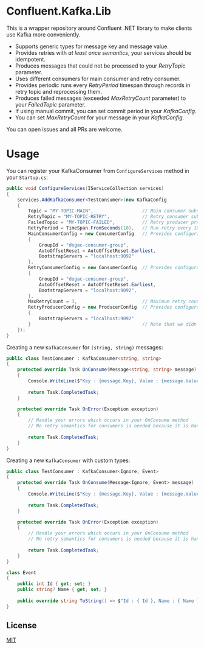 # Confluent.Kafka.Lib

This is a wrapper repository around Confluent .NET library to make clients use Kafka more conveniently.

* Supports generic types for message key and message value.
* Provides retries with *at least once semantics*, your services should be idempotent.
* Produces messages that could not be processed to your *RetryTopic* parameter.
* Uses different consumers for main consumer and retry consumer.
* Provides periodic runs every *RetryPeriod* timespan through records in retry topic and reprocessing them.
* Produces failed messages (exceeded *MaxRetryCount* parameter) to your *FailedTopic* parameter.
* If using manual commit, you can set commit period in your *KafkaConfig*.
* You can set *MaxRetryCount* for your message in your *KafkaConfig*.

You can open issues and all PRs are welcome.

# Usage

You can register your KafkaConsumer from `ConfigureServices` method in your `Startup.cs`:

``` cs
public void ConfigureServices(IServiceCollection services)
{
    services.AddKafkaConsumer<TestConsumer>(new KafkaConfig
    {
        Topic = "MY-TOPIC-MAIN",                  // Main consumer subscribes to this topic
        RetryTopic = "MY-TOPIC-RETRY",            // Retry consumer subscribes to this topic
        FailedTopic = "MY-TOPIC-FAILED",          // Retry producer produces to this topic if message processing is eventually failed
        RetryPeriod = TimeSpan.FromSeconds(10),   // Run retry every 10 seconds
        MainConsumerConfig = new ConsumerConfig   // Provides configuration for your main consumer
        {
            GroupId = "dogac-consumer-group",
            AutoOffsetReset = AutoOffsetReset.Earliest,
            BootstrapServers = "localhost:9092"
        },
        RetryConsumerConfig = new ConsumerConfig  // Provides configuration for your retry consumer
        {
            GroupId = "dogac-consumer-group",
            AutoOffsetReset = AutoOffsetReset.Earliest,
            BootstrapServers = "localhost:9092",
        },
        MaxRetryCount = 3,                        // Maximum retry count for re-processing records.
        RetryProducerConfig = new ProducerConfig  // Provides configuration for your producer that produces to retry and failed topics
        {
            BootstrapServers = "localhost:9092"
        }                                         // Note that we didn't set commit period because by default consumer config enables auto-commit
    });
}
```

Creating a new `KafkaConsumer` for `(string, string)` messages:

``` cs
public class TestConsumer : KafkaConsumer<string, string>                   // Default is UTF8 Serialization
{
    protected override Task OnConsume(Message<string, string> message)
    {
        Console.WriteLine($"Key : {message.Key}, Value : {message.Value}");
        
        return Task.CompletedTask;
    }

    protected override Task OnError(Exception exception)
    {
        // Handle your errors which occurs in your OnConsume method
        // No retry semantics for consumers is needed because it is handled in base KafkaConsumer
        
        return Task.CompletedTask;
    }
}
```

Creating a new `KafkaConsumer` with custom types:

``` cs
public class TestConsumer : KafkaConsumer<Ignore, Event>                     // JSON serialization
{
    protected override Task OnConsume(Message<Ignore, Event> message)        // Ignore keys
    {
        Console.WriteLine($"Key : {message.Key}, Value : {message.Value}");  // .Value will print Event
        
        return Task.CompletedTask;
    }

    protected override Task OnError(Exception exception)
    {
        // Handle your errors which occurs in your OnConsume method
        // No retry semantics for consumers is needed because it is handled in base KafkaConsumer
        
        return Task.CompletedTask;
    }
}

class Event
{
    public int Id { get; set; }
    public string? Name { get; set; }
    
    public override string ToString() => $"Id : { Id }, Name : { Name }";
}
```

## License
[MIT](https://choosealicense.com/licenses/mit/)
